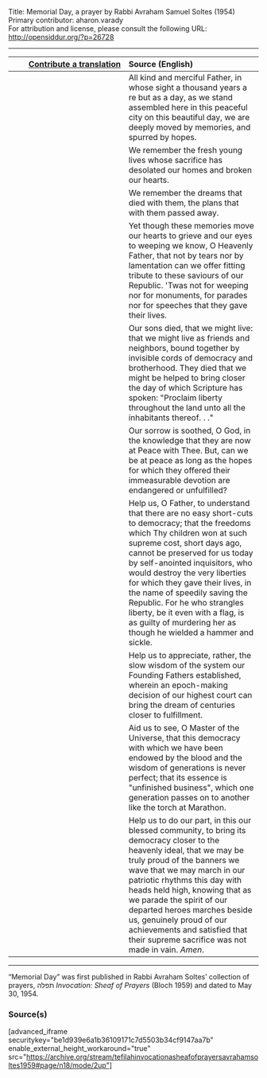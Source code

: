 <html>
<head></head>
<body>
Title: Memorial Day, a prayer by Rabbi Avraham Samuel Soltes (1954)<br />
Primary contributor: aharon.varady<br />
For attribution and license, please consult the following URL: <a href="http://opensiddur.org/?p=26728">http://opensiddur.org/?p=26728</a>
<p />
<hr />

<table style="margin-left: auto;margin-right: auto;" class="draggable">
<thead><tr><th id="x" style="text-align: right;"><a href="https://opensiddur.org/contributing/upload/">Contribute a translation</a></th><th style="text-align: left;">Source (English)</th></tr></thead>
<tbody>
<tr><td style="vertical-align:top;" width="46%">
<div class="liturgy"><span lang="he">

</span></div></td>
 
<td style="vertical-align:top;" width="53%">
<div class="english">
All kind and merciful Father,
in whose sight
a thousand years
a re but as a day,
as we stand assembled
here
in this peaceful city
on this beautiful day,
we are deeply moved
by memories,
and spurred
by hopes.
</div></td></tr>


<tr><td style="vertical-align:top;" width="46%">
<div class="liturgy"><span lang="he">

</span></div></td>
 
<td style="vertical-align:top;" width="53%">
<div class="english">
We remember
the fresh young lives
whose sacrifice
has desolated our homes
and broken our hearts.
</div></td></tr>


<tr><td style="vertical-align:top;" width="46%">
<div class="liturgy"><span lang="he">

</span></div></td>
 
<td style="vertical-align:top;" width="53%">
<div class="english">
We remember
the dreams
that died with them,
the plans
that with them
passed away.
</div></td></tr>


<tr><td style="vertical-align:top;" width="46%">
<div class="liturgy"><span lang="he">

</span></div></td>
 
<td style="vertical-align:top;" width="53%">
<div class="english">
Yet
though these memories
move our hearts
to grieve
and our eyes
to weeping
we know,
O Heavenly Father,
that
not by tears
nor by lamentation
can we offer fitting tribute
to these saviours of our Republic.
'Twas not for weeping
nor for monuments,
for parades
nor for speeches
that they gave their lives.
</div></td></tr>


<tr><td style="vertical-align:top;" width="46%">
<div class="liturgy"><span lang="he">

</span></div></td>
 
<td style="vertical-align:top;" width="53%">
<div class="english">
Our sons
died,
that we
might live:
that we might live
as friends and neighbors,
bound together
by invisible cords of democracy
and brotherhood.
They died
that we might be helped
to bring closer
the day
of which Scripture has spoken:
"Proclaim liberty throughout the land
unto all the inhabitants thereof. . ."
</div></td></tr>


<tr><td style="vertical-align:top;" width="46%">
<div class="liturgy"><span lang="he">

</span></div></td>
 
<td style="vertical-align:top;" width="53%">
<div class="english">
Our sorrow is soothed,
O God,
in the knowledge
that they are now at Peace
with Thee.
But, can we be at peace
as long as
the hopes
for which they offered
their immeasurable devotion
are endangered or unfulfilled?
</div></td></tr>


<tr><td style="vertical-align:top;" width="46%">
<div class="liturgy"><span lang="he">

</span></div></td>
 
<td style="vertical-align:top;" width="53%">
<div class="english">
Help us,
O Father,
to understand
that there are no easy short-cuts to
democracy;
that the freedoms which Thy
children won
at such supreme cost,
short days ago,
cannot be preserved for us
today
by self-anointed inquisitors,
who would destroy the very liberties
for which they gave their lives,
in the name of
speedily saving the Republic.
For he who strangles liberty,
be it even
with a flag,
is as guilty of murdering her
as though
he wielded a hammer and sickle.
</div></td></tr>


<tr><td style="vertical-align:top;" width="46%">
<div class="liturgy"><span lang="he">

</span></div></td>
 
<td style="vertical-align:top;" width="53%">
<div class="english">
Help us to appreciate,
rather,
the slow wisdom
of the system
our Founding Fathers established,
wherein
an epoch-making decision
of our highest court
can bring
the dream of centuries
closer to fulfillment.
</div></td></tr>


<tr><td style="vertical-align:top;" width="46%">
<div class="liturgy"><span lang="he">

</span></div></td>
 
<td style="vertical-align:top;" width="53%">
<div class="english">
Aid us to see,
O Master of the Universe,
that this democracy
with which we have been endowed
by the blood
and the wisdom of generations
is never perfect;
that its essence is
"unfinished business",
which one generation
passes on to another
like the torch at Marathon.
</div></td></tr>


<tr><td style="vertical-align:top;" width="46%">
<div class="liturgy"><span lang="he">

</span></div></td>
 
<td style="vertical-align:top;" width="53%">
<div class="english">
Help us
to do our part,
in this
our blessed community,
to bring its democracy
closer
to the heavenly ideal,
that we may be truly
proud
of the banners we wave
that we may march
in our patriotic rhythms
this day
with heads held high,
knowing
that as we parade
the spirit of our departed heroes
marches beside us,
genuinely proud of our achievements
and satisfied
that their supreme sacrifice
was not made in vain.
<em>Amen</em>.
</div></td></tr>
</tbody></table>

<hr />

“Memorial Day” was first published in Rabbi Avraham Soltes’ collection of prayers, תפלה <em>Invocation: Sheaf of Prayers</em> (Bloch 1959) and dated to May 30, 1954.

<h3>Source(s)</h3>

[advanced_iframe securitykey="be1d939e6a1b36109171c7d5503b34cf9147aa7b" enable_external_height_workaround="true" src="https://archive.org/stream/tefilahinvocationasheafofprayersavrahamsoltes1959#page/n18/mode/2up"]
</body>
</html>